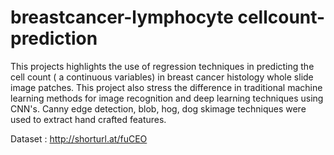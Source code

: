 # breastcancer-lymphocyte cellcount-prediction


This projects highlights the use of regression techniques in predicting the cell count ( a continuous variables) in breast cancer histology whole slide image patches.  This project also stress the difference in traditional machine learning methods for image recognition and deep learning techniques using CNN's.  Canny edge detection, blob, hog, dog skimage techniques were used to extract hand crafted features.

Dataset : http://shorturl.at/fuCEO
